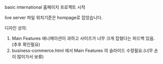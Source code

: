 basic international 홈페이지 프로젝트 시작

live server 파일 위치기준은 hompage로 잡았습니다.

디자인 상의:
  1. Main Features 애니메이션이 과하고 사이즈가 너무 크게 잡혔다는 피드백 있음. (추후 확인필요)
  2. business-commerce.html 에서 Main Features 의 슬라이드 수정필요.(너무 손이 많이가서 보류)
